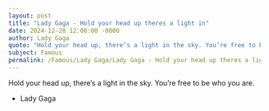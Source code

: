 ```yaml
---
layout: post
title: "Lady Gaga - Hold your head up theres a light in"
date: 2024-12-28 12:00:00 -0000
author: Lady Gaga
quote: "Hold your head up, there’s a light in the sky. You’re free to be who you are."
subject: Famous
permalink: /Famous/Lady Gaga/Lady Gaga - Hold your head up theres a light in
---
```


Hold your head up, there’s a light in the sky. You’re free to be who you are.

- Lady Gaga
